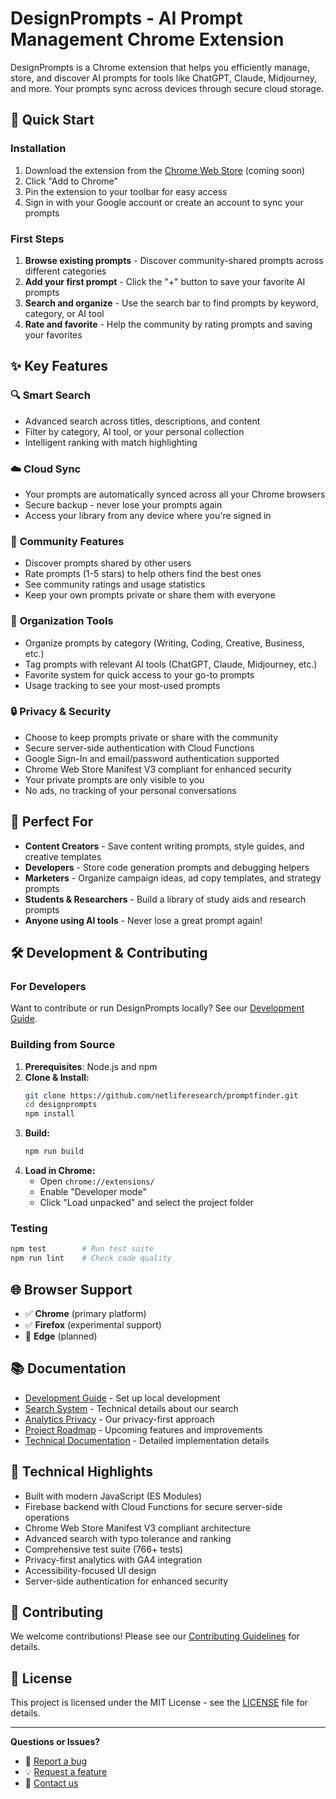 # DesignPrompts - AI Prompt Management Chrome Extension

DesignPrompts is a Chrome extension that helps you efficiently manage, store, and discover AI prompts for tools like ChatGPT, Claude, Midjourney, and more. Your prompts sync across devices through secure cloud storage.

## 🚀 Quick Start

### Installation

1. Download the extension from the [Chrome Web Store](https://chrome.google.com/webstore) (coming soon)
2. Click "Add to Chrome"
3. Pin the extension to your toolbar for easy access
4. Sign in with your Google account or create an account to sync your prompts

### First Steps

1. **Browse existing prompts** - Discover community-shared prompts across different categories
2. **Add your first prompt** - Click the "+" button to save your favorite AI prompts
3. **Search and organize** - Use the search bar to find prompts by keyword, category, or AI tool
4. **Rate and favorite** - Help the community by rating prompts and saving your favorites

## ✨ Key Features

### 🔍 **Smart Search**

- Advanced search across titles, descriptions, and content
- Filter by category, AI tool, or your personal collection
- Intelligent ranking with match highlighting

### ☁️ **Cloud Sync**

- Your prompts are automatically synced across all your Chrome browsers
- Secure backup - never lose your prompts again
- Access your library from any device where you're signed in

### 👥 **Community Features**

- Discover prompts shared by other users
- Rate prompts (1-5 stars) to help others find the best ones
- See community ratings and usage statistics
- Keep your own prompts private or share them with everyone

### 🎯 **Organization Tools**

- Organize prompts by category (Writing, Coding, Creative, Business, etc.)
- Tag prompts with relevant AI tools (ChatGPT, Claude, Midjourney, etc.)
- Favorite system for quick access to your go-to prompts
- Usage tracking to see your most-used prompts

### 🔒 **Privacy & Security**

- Choose to keep prompts private or share with the community
- Secure server-side authentication with Cloud Functions
- Google Sign-In and email/password authentication supported
- Chrome Web Store Manifest V3 compliant for enhanced security
- Your private prompts are only visible to you
- No ads, no tracking of your personal conversations

## 🎨 **Perfect For**

- **Content Creators** - Save content writing prompts, style guides, and creative templates
- **Developers** - Store code generation prompts and debugging helpers
- **Marketers** - Organize campaign ideas, ad copy templates, and strategy prompts
- **Students & Researchers** - Build a library of study aids and research prompts
- **Anyone using AI tools** - Never lose a great prompt again!

## 🛠️ **Development & Contributing**

### For Developers

Want to contribute or run DesignPrompts locally? See our [Development Guide](docs/DEVELOPMENT.md).

### Building from Source

1. **Prerequisites**: Node.js and npm
2. **Clone & Install:**
   ```bash
   git clone https://github.com/netliferesearch/promptfinder.git
   cd designprompts
   npm install
   ```
3. **Build:**
   ```bash
   npm run build
   ```
4. **Load in Chrome:**
   - Open `chrome://extensions/`
   - Enable "Developer mode"
   - Click "Load unpacked" and select the project folder

### Testing

```bash
npm test        # Run test suite
npm run lint    # Check code quality
```

## 🌐 **Browser Support**

- ✅ **Chrome** (primary platform)
- ✅ **Firefox** (experimental support)
- 🔄 **Edge** (planned)

## 📚 **Documentation**

- [Development Guide](docs/DEVELOPMENT.md) - Set up local development
- [Search System](docs/search-system.md) - Technical details about our search
- [Analytics Privacy](docs/analytics-privacy-policy.md) - Our privacy-first approach
- [Project Roadmap](PROJECT_PLAN.md) - Upcoming features and improvements
- [Technical Documentation](docs/TECHNICAL.md) - Detailed implementation details

## 🔧 **Technical Highlights**

- Built with modern JavaScript (ES Modules)
- Firebase backend with Cloud Functions for secure server-side operations
- Chrome Web Store Manifest V3 compliant architecture
- Advanced search with typo tolerance and ranking
- Comprehensive test suite (766+ tests)
- Privacy-first analytics with GA4 integration
- Accessibility-focused UI design
- Server-side authentication for enhanced security

## 🤝 **Contributing**

We welcome contributions! Please see our [Contributing Guidelines](CONTRIBUTING.md) for details.

## 📄 **License**

This project is licensed under the MIT License - see the [LICENSE](LICENSE) file for details.

---

**Questions or Issues?**

- 🐛 [Report a bug](https://github.com/netliferesearch/promptfinder/issues)
- 💡 [Request a feature](https://github.com/netliferesearch/promptfinder/issues)
- 📧 [Contact us](mailto:support@designprompts.com)
